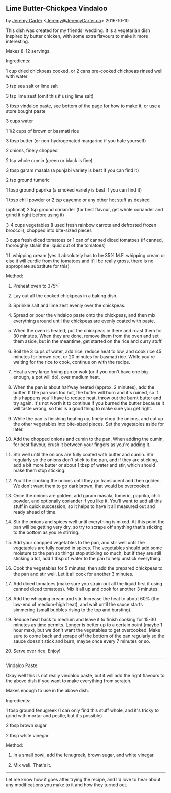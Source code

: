 Lime Butter-Chickpea Vindaloo
----------
by [Jeremy Carter](http://eternalvoid.net) <[Jeremy@JeremyCarter.ca](mailto:Jeremy@JeremyCarter.ca)> 2016-10-10  
  

This dish was created for my friends' wedding. 
It is a vegetarian dish inspired by butter chicken, with some extra flavours to make it more interesting.

Makes 8-12 servings.  
  

Ingredients:

1 cup dried chickpeas cooked, or 2 cans pre-cooked chickpeas rinsed well with water

3 tsp sea salt or lime salt

3 tsp lime zest (omit this if using lime salt)

3 tbsp vindaloo paste, see bottom of the page for how to make it, or use a store bought paste

3 cups water

1 1/2 cups of brown or basmati rice

3 tbsp butter (or non-hydrogenated margarine if you hate yourself)

2 onions, finely chopped

2 tsp whole cumin (green or black is fine)

3 tbsp garam masala (a punjabi variety is best if you can find it)

2 tsp ground tumeric

1 tbsp ground paprika (a smoked variety is best if you can find it)

1 tbsp chili powder or 2 tsp cayenne or any other hot stuff as desired

(optional) 2 tsp ground coriander (for best flavour, get whole coriander and grind it right before using it)

3-4 cups vegetables (I used fresh rainbow carrots and defrosted frozen broccoli), chopped into bite-sized pieces

3 cups fresh diced tomatoes or 1 can of canned diced tomatoes (if canned, thoroughly strain the liquid out of the tomatoes)

1 L whipping cream (yes it absolutely has to be 35% M.F. whipping cream or else it will curdle from the tomatoes and it'll be really gross, there is no appropriate substitute for this)  
  

Method:

1. Preheat oven to 375°F

2. Lay out all the cooked chickpeas in a baking dish.

3. Sprinkle salt and lime zest evenly over the chickpeas.

4. Spread or pour the vindaloo paste onto the chickpeas, and then mix everything around until the chickpeas are evenly coated with paste.

5. When the oven is heated, put the chickpeas in there and roast them for 30 minutes. When they are done, remove them from the oven and set them aside, but in the meantime, get started on the rice and curry stuff.

6. Boil the 3 cups of water, add rice, reduce heat to low, and cook rice 45 minutes for brown rice, or 20 minutes for basmati rice. While you're waiting for the rice to cook, continue on with the recipe.

7. Heat a very large frying pan or wok (or if you don't have one big enough, a pot will do), over medium heat.

8. When the pan is about halfway heated (approx. 2 minutes), add the butter. If the pan was too hot, the butter will burn and it's ruined, so if this happens you'll have to reduce heat, throw out the burnt butter and try again. It's not worth it to continue if you burned the butter because it will taste wrong, so this is a good thing to make sure you get right.

9. While the pan is finishing heating up, finely chop the onions, and cut up the other vegetables into bite-sized pieces. Set the vegetables aside for later.

10. Add the chopped onions and cumin to the pan. When adding the cumin, for best flavour, crush it between your fingers as you're adding it. 

11. Stir well until the onions are fully coated with butter and cumin. Stir regularly so the onions don't stick to the pan, and if they are sticking, add a bit more butter or about 1 tbsp of water and stir, which should make them stop sticking.

12. You'll be cooking the onions until they go translucent and then golden. We don't want them to go dark brown, that would be overcooked. 

13. Once the onions are golden, add garam masala, tumeric, paprika, chili powder, and optionally coriander if you like it. You'll want to add all this stuff in quick succession, so it helps to have it all measured out and ready ahead of time.

14. Stir the onions and spices well until everything is mixed. At this point the pan will be getting very dry, so try to scrape off anything that's sticking to the bottom as you're stirring.

15. Add your chopped vegetables to the pan, and stir well until the vegetables are fully coated in spices. The vegetables should add some moisture to the pan so things stop sticking so much, but if they are still sticking a lot, add 1 tbsp of water to the pan to help unstick everything.

16. Cook the vegetables for 5 minutes, then add the prepared chickpeas to the pan and stir well. Let it all cook for another 3 minutes.

17. Add diced tomatoes (make sure you strain out all the liquid first if using canned diced tomatoes). Mix it all up and cook for another 3 minutes.

18. Add the whipping cream and stir. Increase the heat to about 60% (the low-end of medium-high heat), and wait until the sauce starts simmering (small bubbles rising to the top and bursting).

19. Reduce heat back to medium and leave it to finish cooking for 15-30 minutes as time permits. Longer is better up to a certain point (maybe 1 hour max), but we don't want the vegetables to get overcooked. Make sure to come back and scrape off the bottom of the pan regularly so the sauce doesn't stick and burn, maybe once every 7 minutes or so.

20. Serve over rice. Enjoy!  

----------

Vindaloo Paste:

Okay well this is not really vindaloo paste, but it will add the right flavours to the above dish if you want to make everything from scratch.

Makes enough to use in the above dish.  
  

Ingredients:

1 tbsp ground fenugreek (I can only find this stuff whole, and it's tricky to grind with mortar and pestle, but it's possible)

2 tbsp brown sugar

2 tbsp white vinegar  
  

Method:

1. In a small bowl, add the fenugreek, brown sugar, and white vinegar.

2. Mix well. That's it.  

----------

Let me know how it goes after trying the recipe, and I'd love to hear about any modifications you make to it and how they turned out.

